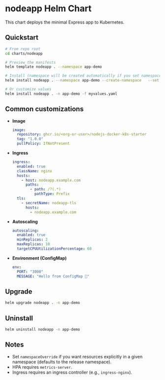 # nodeapp Helm Chart

This chart deploys the minimal Express app to Kubernetes.

## Quickstart

```bash
# From repo root
cd charts/nodeapp

# Preview the manifests
helm template nodeapp . --namespace app-demo

# Install (namespace will be created automatically if you set namespaceOverride)
helm install nodeapp . --namespace app-demo --create-namespace   --set namespaceOverride=app-demo

# Or customize values
helm install nodeapp . -n app-demo -f myvalues.yaml
```

## Common customizations

- **Image**
  ```yaml
  image:
    repository: ghcr.io/<org-or-user>/nodejs-docker-k8s-starter
    tag: "1.0.0"
    pullPolicy: IfNotPresent
  ```

- **Ingress**
  ```yaml
  ingress:
    enabled: true
    className: nginx
    hosts:
      - host: nodeapp.example.com
        paths:
          - path: /?(.*)
            pathType: Prefix
    tls:
      - secretName: nodeapp-tls
        hosts:
          - nodeapp.example.com
  ```

- **Autoscaling**
  ```yaml
  autoscaling:
    enabled: true
    minReplicas: 2
    maxReplicas: 10
    targetCPUUtilizationPercentage: 60
  ```

- **Environment (ConfigMap)**
  ```yaml
  env:
    PORT: "3000"
    MESSAGE: "Hello from ConfigMap 👋"
  ```

## Upgrade

```bash
helm upgrade nodeapp . -n app-demo
```

## Uninstall

```bash
helm uninstall nodeapp -n app-demo
```

## Notes

- Set `namespaceOverride` if you want resources explicitly in a given namespace (defaults to the release namespace).
- HPA requires `metrics-server`.
- Ingress requires an ingress controller (e.g., `ingress-nginx`).
```

